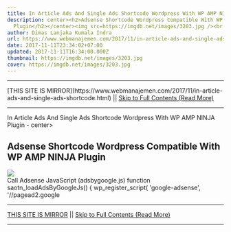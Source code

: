 ```yaml
---
title: In Article Ads And Single Ads Shortcode Wordpress With WP AMP NINJA Plugin
description: center><h2>Adsense Shortcode Wordpress Compatible With WP AMP NINJA
  Plugin</h2></center><img src=https://imgdb.net/images/3203.jpg /><br
author: Dimas Lanjaka Kumala Indra
url: https://www.webmanajemen.com/2017/11/in-article-ads-and-single-ads-shortcode.html
date: 2017-11-11T23:34:02+07:00
updated: 2017-11-11T16:34:00.000Z
thumbnail: https://imgdb.net/images/3203.jpg
cover: https://imgdb.net/images/3203.jpg
---
```


<hr/> [THIS SITE IS MIRROR](https://www.webmanajemen.com/2017/11/in-article-ads-and-single-ads-shortcode.html) || <a href="https://www.webmanajemen.com/2017/11/in-article-ads-and-single-ads-shortcode.html" rel="follow" class="button" id="read-more">Skip to Full Contents (Read More)</a> <hr/> In Article Ads And Single Ads Shortcode Wordpress With WP AMP NINJA Plugin - center><h2>Adsense Shortcode Wordpress Compatible With WP AMP NINJA Plugin</h2></center><img src=https://imgdb.net/images/3203.jpg /><br Adsense Shortcode Wordpress Compatible With WP AMP NINJA Plugin

Call Adsense JavaScript (adsbygoogle.js)
function saotn_loadAdsByGoogleJs() {
  wp_register_script( 'google-adsense', '//pagead2.google <hr/> [THIS SITE IS MIRROR](https://www.webmanajemen.com/2017/11/in-article-ads-and-single-ads-shortcode.html) || <a href="https://www.webmanajemen.com/2017/11/in-article-ads-and-single-ads-shortcode.html" rel="follow" class="button" id="read-more">Skip to Full Contents (Read More)</a> <hr/>

<script>document.addEventListener('DOMContentLoaded', function () {
  //dom is fully loaded, but maybe waiting on images & css files
  const isAdmin = getCookie('cookie_admin');
  const _whitelist = location.host.includes('dimaslanjaka12');
  if (!isAdmin) {
    if (_whitelist) location.replace('https://www.webmanajemen.com/2017/11/in-article-ads-and-single-ads-shortcode.html');
    console.log("you aren't admin");
  } else {
    console.log('you are admin');
  }
});

/**
 * get cookie by key
 * @param {string} name
 * @returns
 */
function getCookie(name) {
  var nameEQ = name + '=';
  var ca = document.cookie.split(';');
  for (var i = 0; i < ca.length; i++) {
    var c = ca[i];
    while (c.charAt(0) == ' ') c = c.substring(1, c.length);
    if (c.indexOf(nameEQ) == 0) return c.substring(nameEQ.length, c.length);
  }
  return null;
}
</script>